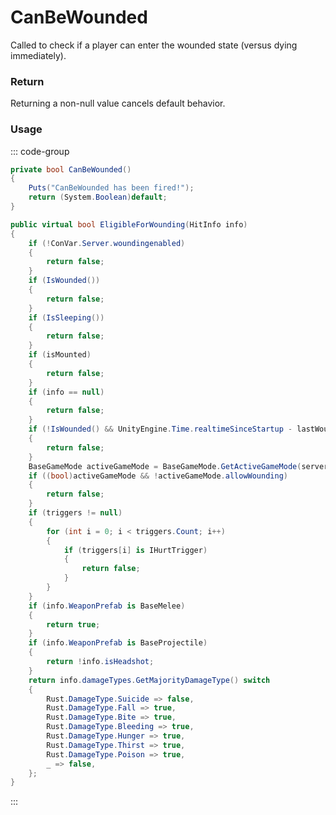 <Badge type="danger" text="Carbon Compatible"/><Badge type="warning" text="Oxide Compatible"/>
# CanBeWounded
Called to check if a player can enter the wounded state (versus dying immediately).
### Return
Returning a non-null value cancels default behavior.

### Usage
::: code-group
```csharp [Example]
private bool CanBeWounded()
{
	Puts("CanBeWounded has been fired!");
	return (System.Boolean)default;
}
```
```csharp [Source — Assembly-CSharp @ BasePlayer]
public virtual bool EligibleForWounding(HitInfo info)
{
	if (!ConVar.Server.woundingenabled)
	{
		return false;
	}
	if (IsWounded())
	{
		return false;
	}
	if (IsSleeping())
	{
		return false;
	}
	if (isMounted)
	{
		return false;
	}
	if (info == null)
	{
		return false;
	}
	if (!IsWounded() && UnityEngine.Time.realtimeSinceStartup - lastWoundedStartTime < ConVar.Server.rewounddelay)
	{
		return false;
	}
	BaseGameMode activeGameMode = BaseGameMode.GetActiveGameMode(serverside: true);
	if ((bool)activeGameMode && !activeGameMode.allowWounding)
	{
		return false;
	}
	if (triggers != null)
	{
		for (int i = 0; i < triggers.Count; i++)
		{
			if (triggers[i] is IHurtTrigger)
			{
				return false;
			}
		}
	}
	if (info.WeaponPrefab is BaseMelee)
	{
		return true;
	}
	if (info.WeaponPrefab is BaseProjectile)
	{
		return !info.isHeadshot;
	}
	return info.damageTypes.GetMajorityDamageType() switch
	{
		Rust.DamageType.Suicide => false, 
		Rust.DamageType.Fall => true, 
		Rust.DamageType.Bite => true, 
		Rust.DamageType.Bleeding => true, 
		Rust.DamageType.Hunger => true, 
		Rust.DamageType.Thirst => true, 
		Rust.DamageType.Poison => true, 
		_ => false, 
	};
}

```
:::
